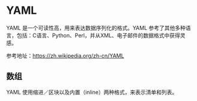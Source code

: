 # YAML
YAML 是一个可读性高，用来表达数据序列化的格式。YAML 参考了其他多种语言，包括：C语言、Python、Perl，并从XML、电子邮件的数据格式中获得灵感。

参考地址：https://zh.wikipedia.org/zh-cn/YAML

## 数组
YAML 使用缩进／区块以及内置（inline）两种格式，来表示清单和列表。